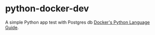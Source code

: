 # python-docker-dev

A simple Python app test with Postgres db [Docker's Python Language Guide](https://docs.docker.com/language/python).
